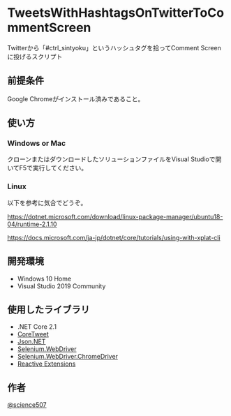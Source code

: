 # TweetsWithHashtagsOnTwitterToCommentScreen

Twitterから「#ctrl_sintyoku」というハッシュタグを拾ってComment Screenに投げるスクリプト

## 前提条件

Google Chromeがインストール済みであること。

## 使い方

### Windows or Mac

クローンまたはダウンロードしたソリューションファイルをVisual Studioで開いてF5で実行してください。

### Linux

以下を参考に気合でどうぞ。

https://dotnet.microsoft.com/download/linux-package-manager/ubuntu18-04/runtime-2.1.10

https://docs.microsoft.com/ja-jp/dotnet/core/tutorials/using-with-xplat-cli

## 開発環境

* Windows 10 Home
* Visual Studio 2019 Community

## 使用したライブラリ

* .NET Core 2.1
* [CoreTweet](https://github.com/CoreTweet/CoreTweet)
* [Json.NET](https://github.com/JamesNK/Newtonsoft.Json)
* [Selenium.WebDriver](https://www.seleniumhq.org/)
* [Selenium.WebDriver.ChromeDriver](https://github.com/jsakamoto/nupkg-selenium-webdriver-chromedriver/)
* [Reactive Extensions](https://github.com/dotnet/reactive)

## 作者

[@science507](https://twitter.com/science507)